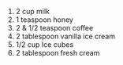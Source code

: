 1. 2 cup milk
2. 1 teaspoon honey
3. 2 & 1/2 teaspoon coffee
4. 2 tablespoon vanilla ice cream
5. 1/2 cup Ice cubes
6. 2 tablespoon fresh cream